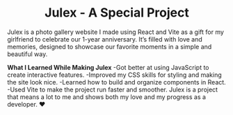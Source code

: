 <h1 align="center"><strong>Julex - A Special Project</strong></h1>

Julex is a photo gallery website I made using React and Vite as a gift for my girlfriend to celebrate our 1-year anniversary. It’s filled with love and memories, designed to showcase our favorite moments in a simple and beautiful way.

**What I Learned While Making Julex**
-Got better at using JavaScript to create interactive features.
-Improved my CSS skills for styling and making the site look nice.
-Learned how to build and organize components in React.
-Used Vite to make the project run faster and smoother.
Julex is a project that means a lot to me and shows both my love and my progress as a developer. ❤️






